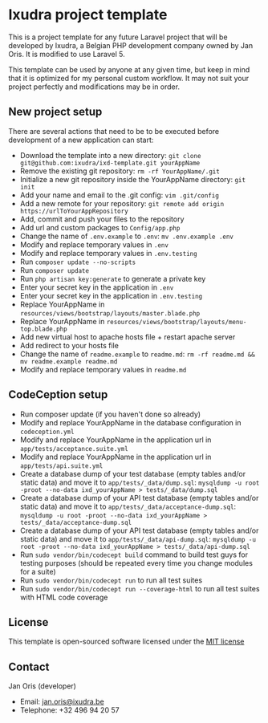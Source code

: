 Ixudra project template
============================================
                                            
This is a project template for any future Laravel project that will be developed by Ixudra, a Belgian PHP development company owned by Jan Oris. It is modified to use Laravel 5.

This template can be used by anyone at any given time, but keep in mind that it is optimized for my personal custom workflow. It may not suit your project perfectly and modifications may be in order.


## New project setup
 
There are several actions that need to be to be executed before development of a new application can start:

 - Download the template into a new directory: `git clone git@github.com:ixudra/ixd-template.git yourAppName`
 - Remove the existing git repository: `rm -rf YourAppName/.git`
 - Initialize a new git repository inside the YourAppName directory: `git init`
 - Add your name and email to the .git config: `vim .git/config`
 - Add a new remote for your repository: `git remote add origin https://urlToYourAppRepository`
 - Add, commit and push your files to the repository
 - Add url and custom packages to `Config/app.php`
 - Change the name of `.env.example` to `.env`: `mv .env.example .env`
 - Modify and replace temporary values in `.env`
 - Modify and replace temporary values in `.env.testing`
 - Run `composer update --no-scripts`
 - Run `composer update`
 - Run `php artisan key:generate` to generate a private key
 - Enter your secret key in the application in `.env`
 - Enter your secret key in the application in `.env.testing`
 - Replace YourAppName in `resources/views/bootstrap/layouts/master.blade.php`
 - Replace YourAppName in `resources/views/bootstrap/layouts/menu-top.blade.php`
 - Add new virtual host to apache hosts file + restart apache server
 - Add redirect to your hosts file
 - Change the name of `readme.example` to `readme.md`: `rm -rf readme.md && mv readme.example readme.md`
 - Modify and replace temporary values in `readme.md`


## CodeCeption setup

 - Run composer update (if you haven't done so already)
 - Modify and replace YourAppName in the database configuration in `codeception.yml`
 - Modify and replace YourAppName in the application url in `app/tests/acceptance.suite.yml`
 - Modify and replace YourAppName in the application url in `app/tests/api.suite.yml`
 - Create a database dump of your test database (empty tables and/or static data) and move it to `app/tests/_data/dump.sql`: `mysqldump -u root -proot --no-data ixd_yourAppName > tests/_data/dump.sql`
 - Create a database dump of your API test database (empty tables and/or static data) and move it to `app/tests/_data/acceptance-dump.sql`: `mysqldump -u root -proot --no-data ixd_yourAppName > tests/_data/acceptance-dump.sql`
 - Create a database dump of your API test database (empty tables and/or static data) and move it to `app/tests/_data/api-dump.sql`: `mysqldump -u root -proot --no-data ixd_yourAppName > tests/_data/api-dump.sql`
 - Run `sudo vendor/bin/codecept build` command to build test guys for testing purposes (should be repeated every time you change modules for a suite)
 - Run `sudo vendor/bin/codecept run` to run all test suites
 - Run `sudo vendor/bin/codecept run --coverage-html` to run all test suites with HTML code coverage


## License

This template is open-sourced software licensed under the [MIT license](http://opensource.org/licenses/MIT)



## Contact

Jan Oris (developer)

- Email: jan.oris@ixudra.be
- Telephone: +32 496 94 20 57

